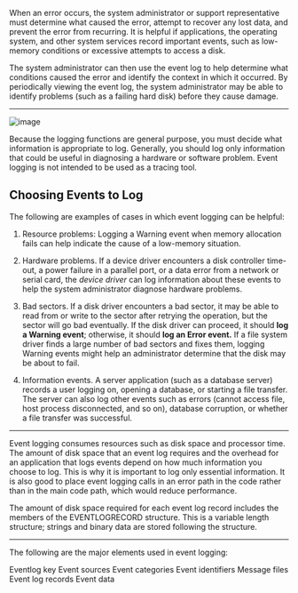 
When an error occurs, the system administrator or support representative must determine what caused the error, attempt to recover any lost data, and prevent the error from recurring. It is helpful if applications, the operating system, and other system services record important events, such as low-memory conditions or excessive attempts to access a disk. 

The system administrator can then use the event log to help determine what conditions caused the error and identify the context in which it occurred. By periodically viewing the event log, the system administrator may be able to identify problems (such as a failing hard disk) before they cause damage.

---------------------------------

![image](https://user-images.githubusercontent.com/72671239/221662843-9e47f0cb-b843-44e2-bde5-14dc6302e166.png)

Because the logging functions are general purpose, you must decide what information is appropriate to log. Generally, you should log only information that could be useful in diagnosing a hardware or software problem. Event logging is not intended to be used as a tracing tool.

## Choosing Events to Log
The following are examples of cases in which event logging can be helpful:

1. Resource problems: Logging a Warning event when memory allocation fails can help indicate the cause of a low-memory situation.

2. Hardware problems. If a device driver encounters a disk controller time-out, a power failure in a parallel port, or a data error from a network or serial card, the _device driver_ can log information about these events to help the system administrator diagnose hardware problems.

3. Bad sectors. If a disk driver encounters a bad sector, it may be able to read from or write to the sector after retrying the operation, but the sector will go bad eventually. If the disk driver can proceed, it should **log a Warning event**; otherwise, it should **log an Error event.** If a file system driver finds a large number of bad sectors and fixes them, logging Warning events might help an administrator determine that the disk may be about to fail.

4. Information events. A server application (such as a database server) records a user logging on, opening a database, or starting a file transfer. The server can also log other events such as errors (cannot access file, host process disconnected, and so on), database corruption, or whether a file transfer was successful.

---------------------------------------

Event logging consumes resources such as disk space and processor time. The amount of disk space that an event log requires and the overhead for an application that logs events depend on how much information you choose to log. This is why it is important to log only essential information. It is also good to place event logging calls in an error path in the code rather than in the main code path, which would reduce performance.

The amount of disk space required for each event log record includes the members of the EVENTLOGRECORD structure. This is a variable length structure; strings and binary data are stored following the structure.

--------------------------------

The following are the major elements used in event logging:

Eventlog key
Event sources
Event categories
Event identifiers
Message files
Event log records
Event data
